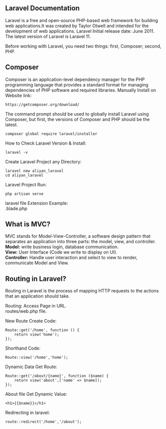## Laravel Documentation

Laravel is a free and open-source PHP-based web framework for building web applications.It was created by Taylor Otwell and intended for the development of web applications.
Laravel Initial release date: June 2011.
The latest version of Laravel is Laravel 11.

Before working with Laravel, you need two things: first, Composer; second, PHP.


## Composer 

Composer is an application-level dependency manager for the PHP programming language that provides a standard format for managing dependencies of PHP software and required libraries.
Manually Install on Website link:
```
https://getcomposer.org/download/
```

The command prompt should be used to globally install Laravel using Composer, but first, the versions of Composer and PHP should be the latest.

```
composer global require laravel/installer
```

How to Check Laravel Version & Install:
```
laravel -v 
```

Create Laravel Project any Directory:
```
laravel new aliyan_laravel
cd aliyan_laravel
```

Laravel Project Run:
```
php artisan serve
```

laravel file Extension Example:<br/>
.blade.php


## What is MVC?

MVC stands for Model-View-Controller, a software design pattern that separates an application into three parts: the model, view, and controller.<br/> 
<b>Model:</b> write business login, database communication.<br/> 
<b>View:</b> User Interface (Code we write to display on UI).<br/> 
<b>Controller:</b> Handle user interaction  and select to view to render, communicate Model and View.


## Routing in Laravel?
Routing in Laravel is the process of mapping HTTP requests to the actions that an application should take.

Routing: Access Page in URL.<br/>
routes/web.php file.

New Route Create Code:
```
Route::get('/home', function () {
    return view('home');
});
```

Shorthand Code:
```
Route::view('/home','home');
```

Dynamic Data Get Route:
```
Route::get('/about/{name}', function ($name) {
    return view('about',['name' => $name]);
});
```

About file Get Dynamic Value:
```
<h1>{{$name}}</h1>
```

Redirecting in laravel:
```
route::redirect('/home','/about');
```

